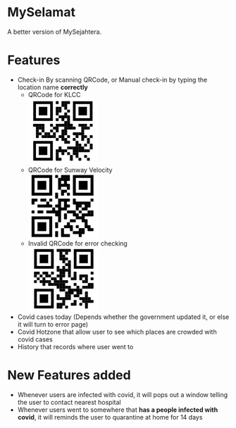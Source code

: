 # MySelamat
A better version of MySejahtera.

# Features
- Check-in By scanning QRCode, or Manual check-in by typing the location name **correctly**
  - QRCode for KLCC <br /> ![KLCC Qrcode](/MySelamat/KLCC.jpg)
  - QRCode for Sunway Velocity <br /> ![Velocity Qrcode](/MySelamat/Velocity.jpg)
  - Invalid QRCode for error checking <br /> ![Invalid Qrcode](/MySelamat/random.jpg)
- Covid cases today (Depends whether the government updated it, or else it will turn to error page)
- Covid Hotzone that allow user to see which places are crowded with covid cases
- History that records where user went to

# New Features added
- Whenever users are infected with covid, it will pops out a window telling the user to contact nearest hospital
- Whenever users went to somewhere that **has a people infected with covid**, it will reminds the user to quarantine at home for 14 days

